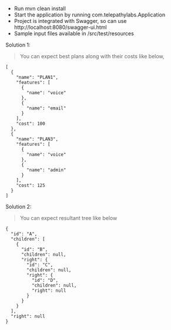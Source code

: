 
- Run mvn clean install
- Start the application by running com.telepathylabs.Application
- Project is integrated with Swagger, so can use http://localhost:8080/swagger-ui.html 
- Sample input files available in /src/test/resources

Solution 1: 

> You can expect best plans along with their costs like below,
```
[
  {
    "name": "PLAN1",
    "features": [
      {
        "name": "voice"
      },
      {
        "name": "email"
      }
    ],
    "cost": 100
  },
  {
    "name": "PLAN3",
    "features": [
      {
        "name": "voice"
      },
      {
        "name": "admin"
      }
    ],
    "cost": 125
  }
]
```

Solution 2: 
> You can expect resultant tree like below
```
{
  "id": "A",
  "children": [
    {
      "id": "B",
      "children": null,
      "right": {
        "id": "C",
        "children": null,
        "right": {
          "id": "D",
          "children": null,
          "right": null
        }
      }
    }
  ],
  "right": null
}
```
